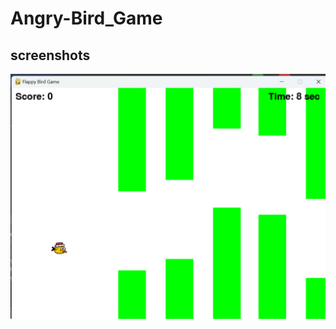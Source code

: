 # Angry-Bird_Game
## screenshots

![Title Screen ](https://github.com/bawaskarrucha/Angry-Bird_Game/blob/main/angry-bird-sc1.png?raw=true)
